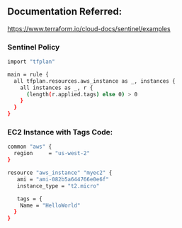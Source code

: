 ## Documentation Referred:

https://www.terraform.io/cloud-docs/sentinel/examples

### Sentinel Policy

```sh
import "tfplan"

main = rule {
  all tfplan.resources.aws_instance as _, instances {
    all instances as _, r {
      (length(r.applied.tags) else 0) > 0
    }
  }
}
```

### EC2 Instance with Tags Code:

```sh
common "aws" {
  region     = "us-west-2"
}

resource "aws_instance" "myec2" {
   ami = "ami-082b5a644766e0e6f"
   instance_type = "t2.micro"

   tags = {
    Name = "HelloWorld"
  }  
}
```
